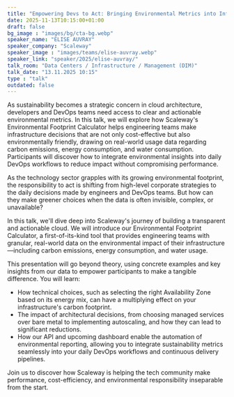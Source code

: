 ```yaml
---
title: "Empowering Devs to Act: Bringing Environmental Metrics into Infrastructure Decisions 🇬🇧"
date: 2025-11-13T10:15:00+01:00
draft: false
bg_image : "images/bg/cta-bg.webp"
speaker_name: "ELISE AUVRAY"
speaker_company: "Scaleway"
speaker_image : "images/teams/elise-auvray.webp"
speaker_link: "speaker/2025/elise-auvray/"
talk_room: "Data Centers / Infrastructure / Management (DIM)"
talk_date: "13.11.2025 10:15"
type : "talk"
outdated: false
---
```


As sustainability becomes a strategic concern in cloud architecture, developers and DevOps teams need access to clear and actionable environmental metrics. In this talk, we will explore how Scaleway's Environmental Footprint Calculator helps engineering teams make infrastructure decisions that are not only cost-effective but also environmentally friendly, drawing on real-world usage data regarding carbon emissions, energy consumption, and water consumption. Participants will discover how to integrate environmental insights into daily DevOps workflows to reduce impact without compromising performance.

As the technology sector grapples with its growing environmental footprint, the responsibility to act is shifting from high-level corporate strategies to the daily decisions made by engineers and DevOps teams. But how can they make greener choices when the data is often invisible, complex, or unavailable?

In this talk, we'll dive deep into Scaleway's journey of building a transparent and actionable cloud. We will introduce our Environmental Footprint Calculator, a first-of-its-kind tool that provides engineering teams with granular, real-world data on the environmental impact of their infrastructure—including carbon emissions, energy consumption, and water usage.

This presentation will go beyond theory, using concrete examples and key insights from our data to empower participants to make a tangible difference. You will learn:
  - How technical choices, such as selecting the right Availability Zone based on its energy mix, can have a multiplying effect on your infrastructure's carbon footprint.
  - The impact of architectural decisions, from choosing managed services over bare metal to implementing autoscaling, and how they can lead to significant reductions.
  - How our API and upcoming dashboard enable the automation of environmental reporting, allowing you to integrate sustainability metrics seamlessly into your daily DevOps workflows and continuous delivery pipelines.

Join us to discover how Scaleway is helping the tech community make performance, cost-efficiency, and environmental responsibility inseparable from the start.
